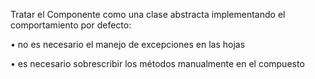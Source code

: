 Tratar el Componente como una clase abstracta implementando el comportamiento por defecto:

• no es necesario el manejo de excepciones en las hojas

• es necesario sobrescribir los métodos manualmente en el compuesto

